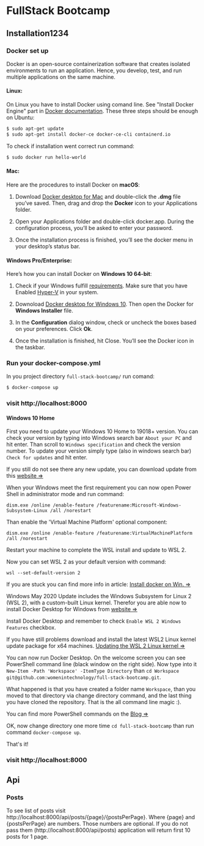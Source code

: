 # FullStack Bootcamp

## Installation1234

### Docker set up

Docker is an open-source containerization software that creates isolated environments to run an application. Hence, you develop, test, and run multiple applications on the same machine.

#### Linux:

On Linux you have to install Docker using comand line. See "Install Docker Engine" part in [Docker documentation](https://docs.docker.com/engine/install/ubuntu/). These three steps should be enough on Ubuntu:

```sh
$ sudo apt-get update
$ sudo apt-get install docker-ce docker-ce-cli containerd.io
```

To check if installation went correct run command:

```sh
$ sudo docker run hello-world
```

#### Mac:

Here are the procedures to install Docker on **macOS**:

1. Download [Docker desktop for Mac](https://hub.docker.com/editions/community/docker-ce-desktop-mac) and double-click the **.dmg** file you’ve saved. Then, drag and drop the **Docker** icon to your Applications folder.

2. Open your Applications folder and double-click docker.app. During the configuration process, you’ll be asked to enter your password.

3. Once the installation process is finished, you’ll see the docker menu in your desktop’s status bar.

#### Windows Pro/Enterprise:

Here’s how you can install Docker on **Windows 10 64-bit**:

1. Check if your Windows fulfill [requirements](https://docs.microsoft.com/pl-pl/virtualization/hyper-v-on-windows/quick-start/enable-hyper-v?redirectedfrom=MSDN#check-requirements). Make sure that you have Enabled [Hyper-V](https://docs.microsoft.com/pl-pl/virtualization/hyper-v-on-windows/quick-start/enable-hyper-v?redirectedfrom=MSDN#enable-the-hyper-v-role-through-settings) in your system.

2) Downoload [Docker desktop for Windows 10](https://hub.docker.com/editions/community/docker-ce-desktop-windows).
   Then open the Docker for **Windows Installer** file.

3) In the **Configuration** dialog window, check or uncheck the boxes based on your preferences. Click **Ok**.

4) Once the installation is finished, hit Close. You’ll see the Docker icon in the taskbar.

### Run your docker-compose.yml

In you project directory `full-stack-bootcamp/` run comand:

```sh
$ docker-compose up
```

### visit http://localhost:8000

#### Windows 10 Home

First you need to update your Windows 10 Home to 19018+ version. You can check your version by typing into Windows search bar `About your PC` and hit enter. Than scroll to `Windows specification` and check the version number. To update your version simply type (also in windows search bar) `Check for updates` and hit enter.

If you still do not see there any new update, you can download update from this [website =>](https://www.microsoft.com/pl-pl/software-download/windows10)


When your Windows meet the first requirement you can now open Power Shell in administrator mode and run command:

```
dism.exe /online /enable-feature /featurename:Microsoft-Windows-Subsystem-Linux /all /norestart
```

Than enable the 'Virtual Machine Platform' optional component:

```
dism.exe /online /enable-feature /featurename:VirtualMachinePlatform /all /norestart
```

Restart your machine to complete the WSL install and update to WSL 2.

Now you can set WSL 2 as your default version with command:

```
wsl --set-default-version 2
```

If you are stuck you can find more info in article: [Install docker on Win. =>](https://docs.microsoft.com/en-us/windows/wsl/install-win10)

Windows May 2020 Update includes the Windows Subsystem for Linux 2 (WSL 2), with a custom-built Linux kernel. Therefor you are able now to install Docker Desktop for Windows from [website =>](https://hub.docker.com/editions/community/docker-ce-desktop-windows/)

Install Docker Desktop and remember to check `Enable WSL 2 Windows Features` checkbox.

If you have still problems download and install the latest WSL2 Linux kernel update package for x64 machines. [Updating the WSL 2 Linux kernel =>](https://docs.microsoft.com/en-us/windows/wsl/wsl2-kernel)

You can now run Docker Desktop. On the welcome screen you can see PowerShell command line (black window on the right side). Now type into it `New-Item -Path 'Workspace' -ItemType Directory` than `cd Workspace`
`git@github.com:womenintechnology/full-stack-bootcamp.git`.

What happened is that you have created a folder name `Workspace`, than you moved to that directory via change directory command, and the last thing you have cloned the repository. That is the all command line magic :).

You can find more PowerShell commands on the [Blog =>](https://blog.netwrix.com/2018/05/17/powershell-file-management/)

OK, now change directory one more time `cd full-stack-bootcamp` than run command `docker-compose up`.

That's it!

### visit http://localhost:8000

## Api

### Posts

To see list of posts visit http://localhost:8000/api/posts/{page}/{postsPerPage}.
Where {page} and {postsPerPage} are numbers. Those numbers are optional.
If you do not pass them (http://localhost:8000/api/posts) application will return first 10 posts for 1 page.
